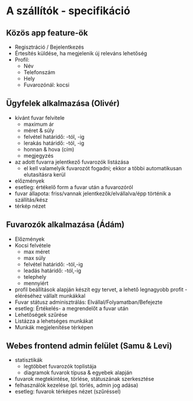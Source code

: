 # A szállítók - specifikáció

## Közös app feature-ök
- Regisztráció / Bejelentkezés
- Értesítés küldése, ha megjelenik új releváns lehetőség
- Profil:
  - Név
  - Telefonszám
  - Hely
  - Fuvarozónál: kocsi

## Ügyfelek alkalmazása (Olivér)
- kívánt fuvar felvitele
  - maximum ár
  - méret & súly
  - felvétel határidő: -tól, -ig
  - lerakás határidő: -tól, -ig
  - honnan & hova (cím)
  - megjegyzés
- az adott fuvarra jelentkező fuvarozók listázása
  - el kell valamelyik fuvarozót fogadni; ekkor a többi automatikusan elutasításra kerül
- előzmények
- esetleg: értékelő form a fuvar után a fuvarozóról
- fuvar állapota: friss/vannak jelentkezők/elvállalva/épp történik a szállítás/kész
- térkép nézet

## Fuvarozók alkalmazása (Ádám)
- Előzmények
- Kocsi felvétele
  - max méret
  - max súly
  - felvétel határidő: -tól,-ig
  - leadás határidő: -tól,-ig
  - telephely
  - mennyiért
- profil beállítások alapján készít egy tervet, a lehető legnagyobb profit - eléréséhez vállalt munkákkal
- Fuvar státusz adminisztrálás: Elvállal/Folyamatban/Befejezte
- esetleg: Értékelés- a megrendelőt a fuvar után
- Lehetőségek szűrése
- Listázza a lehetséges munkákat
- Munkák megjelenítése térképen

## Webes frontend admin felület (Samu & Levi)
- statisztikák
  - legtöbbet fuvarozók toplistája
  - diagramok fuvarok típusa & egyebek alapján
- fuvarok megtekintése, törlése, státuszának szerkesztése
- felhasználók kezelése (pl. törlés, admin jog adása)
- esetleg: fuvarok térképes nézet (szűréssel)
